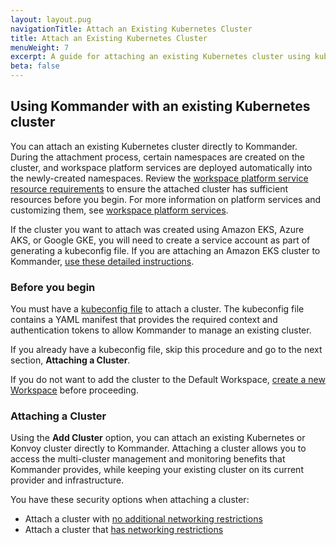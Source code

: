 ```yaml
---
layout: layout.pug
navigationTitle: Attach an Existing Kubernetes Cluster
title: Attach an Existing Kubernetes Cluster
menuWeight: 7
excerpt: A guide for attaching an existing Kubernetes cluster using kubeconfig
beta: false
---
```


## Using Kommander with an existing Kubernetes cluster

You can attach an existing Kubernetes cluster directly to Kommander. During the attachment process, certain namespaces are created on the cluster, and workspace platform services are deployed automatically into the newly-created namespaces. Review the [workspace platform service resource requirements][platform_service_req] to ensure the attached cluster has sufficient resources before you begin. For more information on platform services and customizing them, see [workspace platform services][workspace_platform_services].

If the cluster you want to attach was created using Amazon EKS, Azure AKS, or Google GKE, you will need to create a service account as part of generating a kubeconfig file. If you are attaching an Amazon EKS cluster to Kommander, [use these detailed instructions][attach_eks_cluster].

### Before you begin

You must have a [kubeconfig file][generate_kubeconfig_file] to attach a cluster. The kubeconfig file contains a YAML manifest that provides the required context and authentication tokens to allow Kommander to manage an existing cluster.

If you already have a kubeconfig file, skip this procedure and go to the next section, **Attaching a Cluster**.

If you do not want to add the cluster to the Default Workspace, [create a new Workspace][create-workspaces] before proceeding.

### Attaching a Cluster

Using the **Add Cluster** option, you can attach an existing Kubernetes or Konvoy cluster directly to Kommander. Attaching a cluster allows you to access the multi-cluster management and monitoring benefits that Kommander provides, while keeping your existing cluster on its current provider and infrastructure.

You have these security options when attaching a cluster:

- Attach a cluster with [no additional networking restrictions][no-network-restrictions]
- Attach a cluster that [has networking restrictions][with-network-restrictions]

[attach_eks_cluster]: /dkp/kommander/1.4/clusters/attach-cluster/attach-eks-cluster/
[clusteradmin]: https://kubernetes.io/docs/concepts/cluster-administration/cluster-administration-overview/
[create-workspaces]: /dkp/kommander/1.4/workspaces/create-workspaces/
[generate_kubeconfig_file]: /dkp/kommander/1.4/clusters/attach-cluster/generate-kubeconfig/
[kubectl]: https://kubernetes.io/docs/tasks/tools/install-kubectl/
[no-network-restrictions]: cluster-no-network-restrictions/
[platform_service_req]: /dkp/kommander/1.4/workspaces/platform-service-requirements/
[with-network-restrictions]: cluster-with-network-restrictions/
[workspace_platform_services]: /dkp/kommander/1.4/workspaces/workspace-platform-services/
